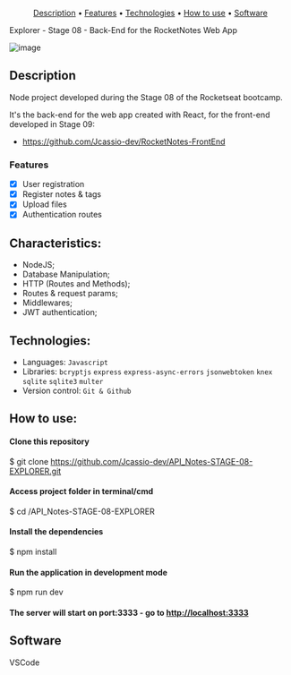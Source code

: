 <p align="center">
 <a href="#Description">Description</a> •
 <a href="#Features">Features</a> • 
 <a href="#Technologies">Technologies</a> •
 <a href="#How to use">How to use</a> •
 <a href="#Software">Software</a> 
</p>

Explorer - Stage 08 - Back-End for the RocketNotes Web App

![image](https://user-images.githubusercontent.com/62391659/221231257-ab4f594c-aa2a-4569-ad68-6acd25c2e138.png)

<div id="Description">

## Description
Node project developed during the Stage 08 of the Rocketseat bootcamp.

It's the back-end for the web app created with React, for the front-end developed in Stage 09:
- https://github.com/Jcassio-dev/RocketNotes-FrontEnd

</div>
<div id="Features">

### Features

- [x] User registration
- [x] Register notes & tags
- [x] Upload files
- [x] Authentication routes

</div>
<div id="Characteristics">

## Characteristics:
- NodeJS;
- Database Manipulation;
- HTTP (Routes and Methods);
- Routes & request params;
- Middlewares;
- JWT authentication;

</div>
<div id="Technologies">

## Technologies:

- Languages: `Javascript`
- Libraries: `bcryptjs` `express` `express-async-errors` `jsonwebtoken` `knex` `sqlite` `sqlite3` `multer`
- Version control: `Git & Github`

</div>
<div id="How to use">

## How to use:

#### Clone this repository
$ git clone <https://github.com/Jcassio-dev/API_Notes-STAGE-08-EXPLORER.git>

#### Access project folder in terminal/cmd
$ cd /API_Notes-STAGE-08-EXPLORER

#### Install the dependencies
$ npm install

#### Run the application in development mode
$ npm run dev

#### The server will start on port:3333 - go to <http://localhost:3333> 

</div>
<div id="Software">

## Software

VSCode
</div>
